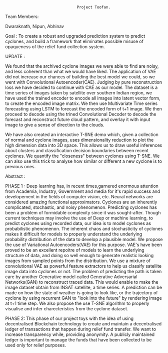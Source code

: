 									Project Toofan.
Team Members:

Dwaraknath,
Nipun,
Abhinav

Goal : To create a robust and upgraded prediction system to predict cyclones, and build a framework that eliminates possible misuse of opaqueness of the relief fund collection system.

UPDATE :

We found that the archived cyclone images we were able to find are noisy, and less coherent than what we would have liked. The application of VAE did not increase our chances of building the best model we could, so we went with Convolutional Autoencoder(CAE). Judging by pure reconstruction loss we have decided to continue with CAE as our model. The dataset is a time series of images taken by satellite over southern Indian region, we have used the trained encoder to encode all images into latent vector form, to create the encoded image matrix. We then use Multivariate Time series forecasting using LSTM to forecast the encoded form of t+1 image. We then proceed to decode using the trined Convolutional Decoder to decode the forecast and reconstruct future cloud pattern, and overlay it with input image to give a sense of direction to the clouds. 

We have also created an interactive T-SNE demo which, given a collection of normal and cyclone images, uses dimensionality reduction to plot the high dimension data into 3D space. This allows us to draw useful inferences about clusters and classification decision boundaries between recent cyclones. We quantify the "closeness" between cyclones using T-SNE. We can also use this trick to analyse how similar or different a new cyclone is to previous ones. 

Abstract :

PHASE 1 : Deep learning has, in recent times,garnered enormous attention from Academia, Industry, Government and media for it's rapid success and developement in the fields of computer vision, etc. Neural networks are considered amazing functional approximators. 
Cyclones are an inherently complicated, stochastic, and noisy phenomenon. Predicting cyclones has been a problem of formidable complexity since it was sought-after. Though current techniques may involve the use of  Deep or machine learning, to predict cyclones using recorded data, our idea is to model cyclones as probabilistic phenomenon. The inherent chaos and stochasticity of cyclones makes it difficult for models to properly understand the underlying probability distribution of the data to develop a plausible model. We propose the use of Variational Autoencoders(VAE) for this purpose. VAE's have been proved to be an excellent repoitre of models to learn the underlying structure of data, and doing so well enough to generate realistic looking images from sampled points from the distribution. We use a mixture of convolutional VAE as powerful feature extractors to help us classify satellite image data into cyclones or not. The problem of predicting the path is taken care by another Generative model called Generative Adversarial Networks(GAN) to reconstruct traced data. This would enable to make the image dataset obtain from INSAT satellite, a time series. A prediction can be made on how the state of weather is going to look like, or the trajectory of cyclone by using recurrent GAN to "look into the future" by rendering image at t+1 time step. 
We also propose the use T-SNE  algorithm to properly visualise and infer charecteristics from the cyclone dataset. 


PHASE 2: This phase of our project toys with the idea of using decentralised Blockchain technology to  create and maintain a decentralised ledger of transactions that happen during relief fund transfer. We want to increase transparency while, providing anonymity. A publicly maintained ledger is important to manage the funds that have been collected to be used only for relief purposes. 

